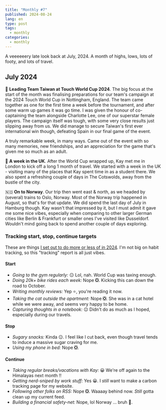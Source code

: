 ```yaml
---
title: "Monthly #7"
published: 2024-08-24
lang: en
type: post
tags:
  - monthly
categories:
  - monthly
---
```


A veeeeeery late look back at July, 2024. A month of highs, lows, lots of footy, and lots of travel.

## July 2024

🏉 **Leading Team Taiwan at Touch World Cup 2024**. The big focus at the start of the month was finalising preparations for our team's campaign at the 2024 Touch World Cup in Nottingham, England. The team came together as one for the first time a week before the tournament, and after some warm up games it was go time. I was given the honour of co-captaining the team alongside Charlotte Lee, one of our superstar female players. The campaign itself was tough, with some very close results just slipping away from us. We did manage to secure Taiwan's first ever international win though, defeating Spain in our final game of the event.

A truly remarkable week, in many ways. Came out of the event with so many memories, new friendships, and an appreciation for the game that's given me so much as an adult.

🍵 **A week in the UK**. After the World Cup wrapped up, Kay met me in London to kick off a long 1 month of travel. We started with a week in the UK - visiting many of the places that Kay spent time in as a student there. We also spent a refreshing couple of days in The Cotswolds, away from the bustle of the city.

🇳🇴 **On to Norway**. Our trip then went east & north, as we headed by (several) trains to Oslo, Norway. Most of the Norway trip happened in August, so that's for that update. We did spend the last day of July in Hamburg though. Kay wasn't that impressed by it, but I must admit it gave me some nice vibes, especially when comparing to other larger German cities like Berlin & Frankfurt or smaller ones I've visited like Dusseldorf. Wouldn't mind going back to spend another couple of days exploring.

### Tracking start, stop, continue targets

These are things [I set out to do more or less of in 2024](https://qt.fershad.com/writing/start-stop-continue-2024/). I'm not big on habit tracking, so this "tracking" report is all just vibes.

#### **Start**

- _Going to the gym regularly:_ 😐 Lol, nah. World Cup was taxing enough.
- _Doing 20k+ bike rides each week:_ Nope ❎. Kicking this can down the road to October.
- _Writing monthly reviews:_ Yep ⭐, you're reading it now.
- _Taking the cat outside the apartment:_ Nope ❎. She was in a cat hotel while we were away, and seems very happy to be home.
- _Capturing thoughts in a notebook:_ 😐 Didn't do as much as I hoped, especially during our travels.

#### **Stop**

- _Sugary snacks:_ Kinda 😐. I feel like I cut back, even though travel tends to induce a massive sugar craving for me.
- _Using my phone in bed:_ Nope ❎.

#### **Continue**

- _Taking regular breaks/vacations with Kay:_ 😀 We're off again to the Himalayas next month !!
- _Getting nerd-sniped by work stuff:_ Yes 😀. I _still_ want to make a carbon tracking page for my website.
- _Following other folks on RSS:_ Nope ❎. Waaaay behind now. _Still_ gotta clean up my current feed.
- _Building a financial safety-net:_ Nope, lol Norway ... bruh 🙁.
